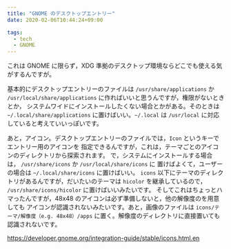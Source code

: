 ```yaml
---
title: "GNOME のデスクトップエントリー"
date: 2020-02-06T10:44:24+09:00

tags:
  - tech
  - GNOME
---
```


これは GNOME に限らず，XDG 準拠のデスクトップ環境ならどこでも使える気がするんですが。

基本的にデスクトップエントリーのファイルは `/usr/share/applications` か
`/usr/local/share/applications` に作ればいいと思うんですが，権限がないときとか，
システムワイドにインストールしたくない場合とかがある。そのときは `~/.local/share/applications`
に置けばいい。`~/.local` は `/usr/local` に対応していると考えていいっぽいです。

あと，アイコン。デスクトップエントリーのファイルでは，`Icon` というキーでエントリー用のアイコンを
指定できるんですが，これは，テーマごとのアイコンのディレクトリから探索されます。
で，システムにインストールする場合は， `/usr/share/icons` か `/usr/local/share/icons` に
置けばよくて，ユーザーの場合は `~/.local/share/icons` に置けばいい。
`icons` 以下にテーマのディレクトリがあるんですが，だいたいのテーマは `hicolor` を継承しているので，
`/usr/share/icons/hicolor` に置けばいいみたいです。
そしてこれはちょっとハマったんですが，48x48 のアイコンは必ず準備しないと，他の解像度のを用意しても
アイコンが認識されないみたいです。あと，画像のファイルは `icons/テーマ/解像度（e.g. 48x48）/apps`
に置く。解像度のディレクトリに直接置いても認識されないです。

https://developer.gnome.org/integration-guide/stable/icons.html.en
